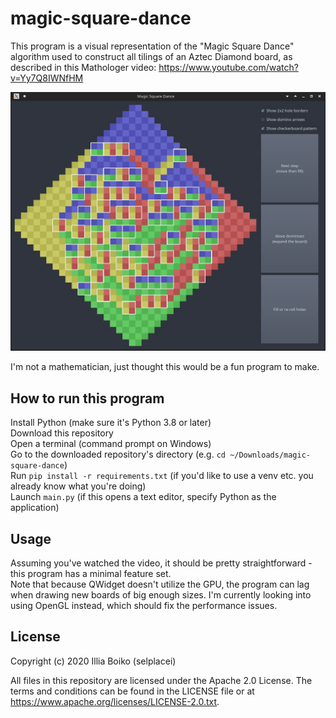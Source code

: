 # magic-square-dance

This program is a visual representation of the "Magic Square Dance" algorithm used to construct all tilings of an Aztec Diamond board, as described in this Mathologer video: https://www.youtube.com/watch?v=Yy7Q8IWNfHM

![Screenshot](https://github.com/selplacei/magic-square-dance/blob/master/screenshot.jpg?raw=true)

I'm not a mathematician, just thought this would be a fun program to make.

## How to run this program

Install Python (make sure it's Python 3.8 or later)  
Download this repository  
Open a terminal (command prompt on Windows)  
Go to the downloaded repository's directory (e.g. `cd ~/Downloads/magic-square-dance`)  
Run `pip install -r requirements.txt` (if you'd like to use a venv etc. you already know what you're doing)  
Launch `main.py` (if this opens a text editor, specify Python as the application)

## Usage

Assuming you've watched the video, it should be pretty straightforward - this program has a minimal feature set.  
Note that because QWidget doesn't utilize the GPU, the program can lag when drawing new boards of big enough sizes. I'm currently looking into using OpenGL instead, which should fix the performance issues.

## License

Copyright (c) 2020 Illia Boiko (selplacei)

All files in this repository are licensed under the Apache 2.0 License. The terms and conditions can be found in the LICENSE file or at https://www.apache.org/licenses/LICENSE-2.0.txt.
